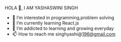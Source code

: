 HOLA 👋, I AM YASHASWINI SINGH
- 👀 I’m interested in programming,problem solving
- 🌱 I’m currently learning React.js
- 💞️ I’m addicted to learning and growing everyday
- 📫 How to reach me singhyashi@196@gmail.com

